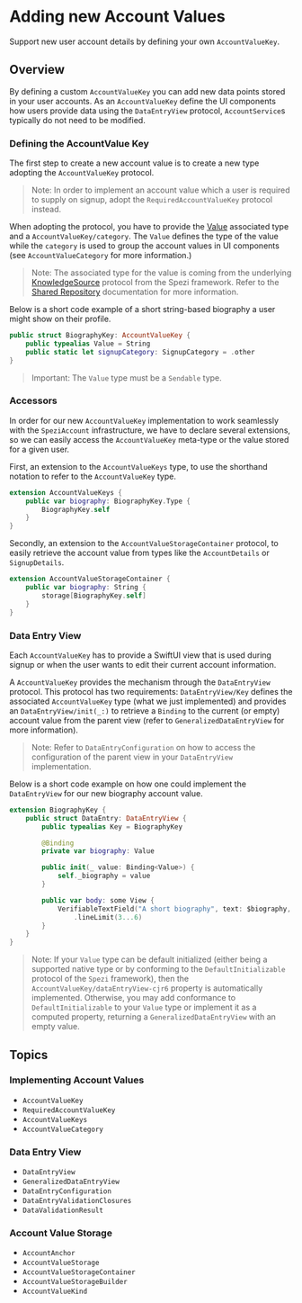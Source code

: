 # Adding new Account Values

Support new user account details by defining your own ``AccountValueKey``.

<!--
                  
This source file is part of the Spezi open-source project

SPDX-FileCopyrightText: 2023 Stanford University and the project authors (see CONTRIBUTORS.md)

SPDX-License-Identifier: MIT
             
-->

## Overview

By defining a custom ``AccountValueKey`` you can add new data points stored in your user accounts.
As an ``AccountValueKey`` define the UI components how users provide data using the ``DataEntryView`` protocol,
``AccountService``s typically do not need to be modified.

### Defining the AccountValue Key

The first step to create a new account value is to create a new type adopting the ``AccountValueKey`` protocol.

> Note: In order to implement an account value which a user is required to supply on signup, adopt the ``RequiredAccountValueKey``
    protocol instead.

When adopting the protocol, you have to provide the [Value](https://swiftpackageindex.com/stanfordspezi/spezi/documentation/spezi/knowledgesource/value)
associated type and a ``AccountValueKey/category``.
The `Value` defines the type of the value while the `category` is used to group the account values in UI components (see ``AccountValueCategory`` for more information.)

> Note: The associated type for the value is coming from the underlying 
    [KnowledgeSource](https://swiftpackageindex.com/stanfordspezi/spezi/documentation/spezi/knowledgesource) protocol from the Spezi framework. 
    Refer to the [Shared Repository](https://swiftpackageindex.com/stanfordspezi/spezi/documentation/spezi/shared-repository)
    documentation for more information.

Below is a short code example of a short string-based biography a user might show on their profile.
```swift
public struct BiographyKey: AccountValueKey {
    public typealias Value = String
    public static let signupCategory: SignupCategory = .other
}
```

> Important: The `Value` type must be a `Sendable` type.

### Accessors

In order for our new ``AccountValueKey`` implementation to work seamlessly with the `SpeziAccount` infrastructure,
we have to declare several extensions, so we can easily access the ``AccountValueKey`` meta-type or the value stored for a given user. 

First, an extension to the ``AccountValueKeys`` type, to use the shorthand notation to refer to the ``AccountValueKey`` type.

```swift 
extension AccountValueKeys {
    public var biography: BiographyKey.Type {
        BiographyKey.self
    }
}
```

Secondly, an extension to the ``AccountValueStorageContainer`` protocol, to easily retrieve the account value from types like the
``AccountDetails`` or ``SignupDetails``.

```swift
extension AccountValueStorageContainer {
    public var biography: String {
        storage[BiographyKey.self]
    }
}
```

### Data Entry View

Each ``AccountValueKey`` has to provide a SwiftUI view that is used during signup or when the user wants to edit their current account information.

A ``AccountValueKey`` provides the mechanism through the ``DataEntryView`` protocol.
This protocol has two requirements: ``DataEntryView/Key`` defines the associated ``AccountValueKey`` type (what we just implemented) 
and provides an ``DataEntryView/init(_:)`` to retrieve a `Binding` to the current (or empty) account value
from the parent view (refer to ``GeneralizedDataEntryView`` for more information).

> Note: Refer to ``DataEntryConfiguration`` on how to access the configuration of the parent view in your ``DataEntryView`` implementation.

Below is a short code example on how one could implement the ``DataEntryView`` for our new biography account value.
```swift
extension BiographyKey {
    public struct DataEntry: DataEntryView {
        public typealias Key = BiographyKey

        @Binding
        private var biography: Value

        public init(_ value: Binding<Value>) {
            self._biography = value
        }

        public var body: some View {
            VerifiableTextField("A short biography", text: $biography, axis: .vertical)
                .lineLimit(3...6)
        }
    }
}
```

> Note: If your `Value` type can be default initialized (either being a supported native type or by conforming to the `DefaultInitializable`
    protocol of the `Spezi` framework), then the ``AccountValueKey/dataEntryView-cjr6`` property is automatically implemented.
    Otherwise, you may add conformance to `DefaultInitializable` to your `Value` type or implement it as a computed property,
    returning a ``GeneralizedDataEntryView`` with an empty value.

## Topics

### Implementing Account Values

- ``AccountValueKey``
- ``RequiredAccountValueKey``
- ``AccountValueKeys``
- ``AccountValueCategory``

### Data Entry View

- ``DataEntryView``
- ``GeneralizedDataEntryView``
- ``DataEntryConfiguration``
- ``DataEntryValidationClosures``
- ``DataValidationResult``

### Account Value Storage

- ``AccountAnchor``
- ``AccountValueStorage``
- ``AccountValueStorageContainer``
- ``AccountValueStorageBuilder``
- ``AccountValueKind``
